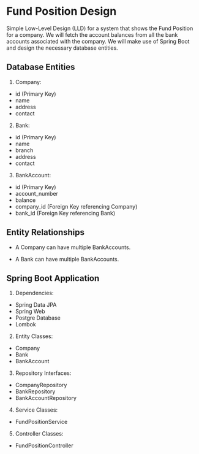 # Fund Position Design
Simple Low-Level Design (LLD) for a system that shows the Fund Position for a company. 
We will fetch the account balances from all the bank accounts associated with the company. 
We will make use of Spring Boot and design the necessary database entities.

## Database Entities
1. Company:
- id (Primary Key)
- name
- address
- contact

2. Bank:
- id (Primary Key)
- name
- branch
- address
- contact

3. BankAccount:
- id (Primary Key)
- account_number
- balance
- company_id (Foreign Key referencing Company)
- bank_id (Foreign Key referencing Bank)

## Entity Relationships
- A Company can have multiple BankAccounts.

- A Bank can have multiple BankAccounts.

## Spring Boot Application
1. Dependencies:
 - Spring Data JPA 
 - Spring Web 
 - Postgre Database
 - Lombok
2. Entity Classes:
- Company 
- Bank
- BankAccount
3. Repository Interfaces:
- CompanyRepository
- BankRepository
- BankAccountRepository
4. Service Classes:
- FundPositionService
5. Controller Classes:
- FundPositionController